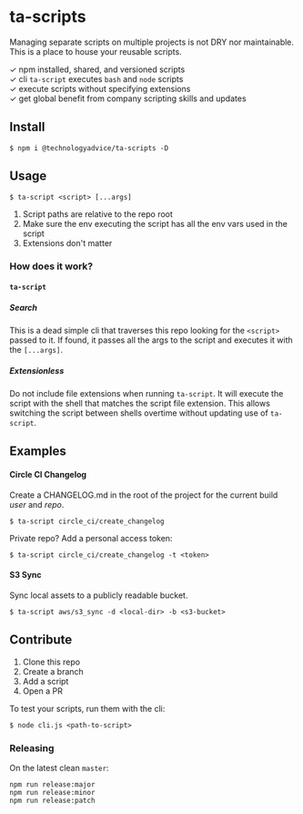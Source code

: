 ta-scripts
==========
Managing separate scripts on multiple projects is not DRY nor maintainable.
This is a place to house your reusable scripts.

&check; npm installed, shared, and versioned scripts  
&check; cli `ta-script` executes `bash` and `node` scripts  
&check; execute scripts without specifying extensions  
&check; get global benefit from company scripting skills and updates  

## Install

    $ npm i @technologyadvice/ta-scripts -D

## Usage

    $ ta-script <script> [...args]

1. Script paths are relative to the repo root
1. Make sure the env executing the script has all the env vars used in the script
1. Extensions don't matter

### How does it work?

#### `ta-script`

##### Search
This is a dead simple cli that traverses this repo looking for the `<script>` passed to it.
If found, it passes all the args to the script and executes it with the `[...args]`.

##### Extensionless
Do not include file extensions when running `ta-script`.
It will execute the script with the shell that matches the script file extension.
This allows switching the script between shells overtime without updating use of `ta-script`.

## Examples

#### Circle CI Changelog

Create a CHANGELOG.md in the root of the project for the current build _user_ and _repo_.

    $ ta-script circle_ci/create_changelog

Private repo?  Add a personal access token:

    $ ta-script circle_ci/create_changelog -t <token>

#### S3 Sync

Sync local assets to a publicly readable bucket.

    $ ta-script aws/s3_sync -d <local-dir> -b <s3-bucket>

## Contribute

1. Clone this repo
1. Create a branch
1. Add a script
1. Open a PR

To test your scripts, run them with the cli:

    $ node cli.js <path-to-script>

### Releasing

On the latest clean `master`:

    npm run release:major
    npm run release:minor
    npm run release:patch
